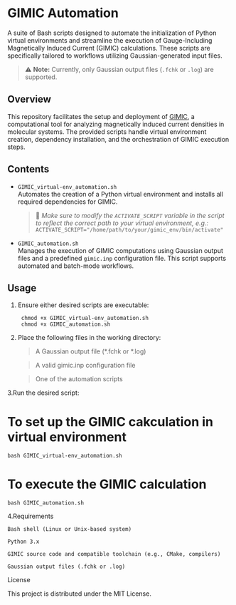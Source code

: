 # GIMIC Automation

A suite of Bash scripts designed to automate the initialization of Python virtual environments and streamline the execution of Gauge-Including Magnetically Induced Current (GIMIC) calculations. These scripts are specifically tailored to workflows utilizing Gaussian-generated input files.

> ⚠️ **Note:** Currently, only Gaussian output files (`.fchk` or `.log`) are supported.

## Overview

This repository facilitates the setup and deployment of [GIMIC](https://github.com/qmcurrents/gimic.git), a computational tool for analyzing magnetically induced current densities in molecular systems. The provided scripts handle virtual environment creation, dependency installation, and the orchestration of GIMIC execution steps.

## Contents

- `GIMIC_virtual-env_automation.sh`  
  Automates the creation of a Python virtual environment and installs all required dependencies for GIMIC.  
  > 🔧 *Make sure to modify the `ACTIVATE_SCRIPT` variable in the script to reflect the correct path to your virtual environment, e.g.:*  
  `ACTIVATE_SCRIPT="/home/path/to/your/gimic_env/bin/activate"`

- `GIMIC_automation.sh`  
  Manages the execution of GIMIC computations using Gaussian output files and a predefined `gimic.inp` configuration file. This script supports automated and batch-mode workflows.

## Usage


1. Ensure either desired scripts are executable: 

       
        chmod +x GIMIC_virtual-env_automation.sh
        chmod +x GIMIC_automation.sh

3. Place the following files in the working directory:

   > A Gaussian output file (*.fchk or *.log)

   > A valid gimic.inp configuration file

   > One of the automation scripts

3.Run the desired script:
 
  # To set up the GIMIC cakculation in virtual environment
    bash GIMIC_virtual-env_automation.sh

  # To execute the GIMIC calculation
    bash GIMIC_automation.sh


4.Requirements

    Bash shell (Linux or Unix-based system)

    Python 3.x

    GIMIC source code and compatible toolchain (e.g., CMake, compilers)

    Gaussian output files (.fchk or .log)

License

This project is distributed under the MIT License.
